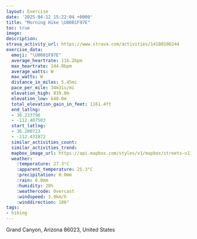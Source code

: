 ```yaml
---
layout: Exercise
date: '2025-04-12 15:22:04 +0000'
title: "Morning Hike \U0001F97E"
toc: true
image:
description:
strava_activity_url: https://www.strava.com/activities/14180106244
exercise_data:
  emoji: "\U0001F97E"
  average_heartrate: 116.2bpm
  max_heartrate: 144.0bpm
  average_watts: W
  max_watts: W
  distance_in_miles: 5.45mi
  pace_per_mile: 34m31s/mi
  elevation_high: 839.0m
  elevation_low: 648.0m
  total_elevation_gain_in_feet: 1161.4ft
  end_latlng:
  - 36.233796
  - -112.407503
  start_latlng:
  - 36.200723
  - -112.431872
  similar_activities_count:
  similar_activities_trend:
  mapbox_image_url: https://api.mapbox.com/styles/v1/mapbox/streets-v11/static/path-5+787af2-1.0(mo%7D%7BEp%7BemTUo%40E%40GUKCGW%40MYSAY_%40YIu%40S%5BGWs%40c%40%3FKQME%5DQSAQGAKYk%40o%40K%5BKIW%3Fc%40k%40GUKEES%40KYOQc%40Ke%40sAmAWsANe%40Fq%40YYe%40RMJINWAENTl%40EPSFe%40Iu%40gAk%40Qi%40IEOQE%3FOECQJMCa%40a%40u%40Su%40e%40gAIY%5BEWSWBY%3FFI%3FIGGJKKGB%40YIt%40M%40Kp%40KLm%40C%5B%5Da%40F%5B%5Da%40K_%40%5BF_%40l%40%7B%40EIa%40WAIIAAFAII%60%40SCQVW%40KKe%40%5E%5BE%5DHYEWRWGW%5BSCBBGB%5BYYCCJEIKZIb%40q%40PcBJcAg%40O%3FGFBTCXW%5CeBPULyBWi%40UGKBSMi%40%40w%40F%5DSa%40S%7B%40UIDBEBHIi%40YS%5Bw%40Wa%40a%40U%5DQEQ%5DIFDMB%40COOLK%60%40ONLv%40AQ%3FTAOANGGFEMYTQEQ_%40UD%60%40GFGKCqAD_%40N%5DLBDIPG%40WVMv%40WR%40%3FGf%40WJUTRIcAHQT%3FAa%40GCBCSEOQ%40M%5BYASGCBGSMAHEGHDEKGBNDGIBCAJCICDPH%3FGQ%40BGGGMD%3FFCMDIAGCJJGEFDCJBIFFEKGDDEDDACCOFJ%3FEC%40KKDFFHEIODIYK%7D%40%3FCCHEWBCG%40VI%40DL%5CJP%5EKf%40KRq%40n%40_%40PDX%5Cn%40BRI%60%40MJK%5EODeA%5BO%40cAo%40c%40CEXMVTrAAx%40iAZgA%5DUP%40dA%5BJoAYi%40Bc%40_%40c%40%40QIWu%40QUAu%40GIYHAR%7BAxBe%40%3Fo%40R%7BA%40ECCWNs%40P%5D%40_%40AQMSGGO%5EkAl%40e%40NYWCSDOD%40OIO_%40ME%5BHWa%40IBi%40p%40IPQlASNq%40AcABSWKo%40BuACQi%40G_%40i%40WHM%60%40KHy%40QEXD%7C%40IZSBe%40Ua%40aASIa%40%40c%40vAUVg%40KWk%40%3F_AQg%40OQw%40R%5Dj%40g%40f%40%5DFa%40KI%5BPgB%40e%40AaBKqB%5CcBf%40q%40D_%40eA%5DIEK%5DWuACk%40FQb%40%5DWBAIF%40G%40D%40I%3FDCGQy%40PKM%3FOOC%5BBMTICNf%40%7B%40~AOjBWx%40S%40y%40g%40UCSN%40NPZ%40%60%40CRMZCp%40DdBM%5ES%40%7D%40m%40k%40%7B%40GDQx%40UVkADs%40Si%40e%40Yy%40y%40%5BSOs%40cAI%5BDgBFM%3Fk%40k%40B_%40l%40SFu%40_%40i%40q%40MiACq%40_%40k%40%40c%40Fc%40S%5Bk%40Pe%40GKk%40B%5BGGU%40SMOWY%7DA_%40WYo%40kARYIIOKe%40Nw%40Bq%40a%40W%3Fk%40%5B%40UOo%40_Ds%40w%40M%5DIs%40Aq%40b%40cBGU%5BAYUI_%40A_A),pin-s-s+e5b22e(-112.42953,36.20103),pin-s-f+89ae00(-112.41038000000003,36.234390000000076)/auto/800x800?access_token=pk.eyJ1Ijoiam9zaGJlY2ttYW4iLCJhIjoiY205eWR2aDd1MWZ6djJrbXc4a3M0bWZleiJ9.XiG9OWkNcZk2QzjJbxLB4A
  weather:
    :temperature: 27.3°C
    :apparent_temperature: 25.3°C
    :precipitation: 0.0mm
    :rain: 0.0mm
    :humidity: 20%
    :weathercode: Overcast
    :windspeed: 3.9km/h
    :winddirection: 106°
tags:
- hiking
---
```

Grand Canyon, Arizona 86023, United States
